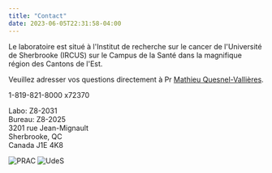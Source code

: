 ```yaml
---
title: "Contact"
date: 2023-06-05T22:31:58-04:00
---
```


Le laboratoire est situé à l'Institut de recherche sur le
cancer de l'Université de Sherbrooke (IRCUS)
sur le Campus de la Santé
dans la magnifique région des Cantons de l'Est.

Veuillez adresser vos questions directement à Pr
[Mathieu Quesnel-Vallières](mailto:mathieu.quesnel-vallieres@usherbrooke.ca).

1-819-821-8000 x72370

Labo: Z8-2031  
Bureau: Z8-2025  
3201 rue Jean-Mignault  
Sherbrooke, QC  
Canada J1E 4K8

![PRAC](/img/prac_arrow_hires.png)
![UdeS](/img/UdeS_logo.png)

